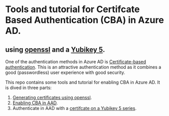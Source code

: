 # Tools and tutorial for Certifcate Based Authentication (CBA) in Azure AD.
## using [openssl](https://www.openssl.org/) and a [Yubikey 5](https://www.yubico.com/products/yubikey-5-overview/).

One of the authentication methods in Azure AD is [Certificate-based authentication](https://learn.microsoft.com/en-us/azure/active-directory/authentication/concept-certificate-based-authentication).
This is an attractive authentication method as it combines a good (passwordless) user experience with good security.

This repo contains some tools and tutorial for enabling CBA in Azure AD. It is dived in three parts:

1. [Generating certificates using openssl](README-aad-cba-openssl.md).
2. [Enabling CBA in AAD](README-aad-cba.md).
3. Authenticate in AAD with a [certifcate on a Yubikey 5 series](README-aad-cba-yubikey5.md).




